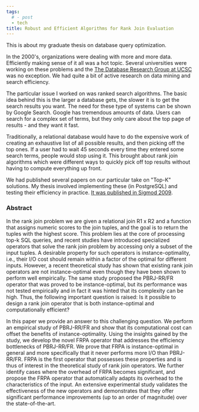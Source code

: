 ```yaml
---
tags:
  # - post
  - tech
title: Robust and Efficient Algorithms for Rank Join Evaluation
---
```

This is about my graduate thesis on database query optimization.

In the 2000's, organizations were dealing with more and more data. Efficiently making sense of it all was a hot topic. Several universities were working on these problems and the [The Database Research Group at UCSC](https://engineering.ucsc.edu/departments/computer-science-and-engineering/research/#database) was no exception. We had quite a bit of active research on data mining and search efficiency. 

The particular issue I worked on was ranked search algorithms. The basic idea behind this is the larger a database gets, the slower it is to get the search results you want. The need for these type of systems can be shown by Google Search. Google has tremendous amounts of data. Users can search for a complex set of terms, but they only care about the top page of results - and they want it fast.

Traditionally, a relational database would have to do the expensive work of creating an exhaustive list of all possible results, and then picking off the top ones. If a user had to wait 45 seconds every time they entered some search terms, people would stop using it. This brought about rank join algorithms which were different ways to quickly pick off top results without having to compute everything up front.

We had published several papers on our particular take on "Top-K" solutions. My thesis involved implementing these (in PostgreSQL) and testing their efficiency in practice. [It was published in Sigmod 2009](https://tr.soe.ucsc.edu/sites/default/files/technical-reports/UCSC-SOE-09-01.pdf).

### Abstract

In the rank join problem we are given a relational join R1 x R2 and a function that assigns numeric scores to the join tuples, and the goal is to return the tuples with the highest score. This problem lies at the core of processing top-k SQL queries, and recent studies have introduced specialized operators that solve the rank join problem by accessing only a subset of the input tuples. A desirable property for such operators is instance-optimality, i.e., their I/O cost should remain within a factor of the optimal for different inputs. However, a recent theoretical study has shown that existing rank join operators are not instance-optimal even though they have been shown to perform well empirically. The same study proposed the PBRJ-RR/FR operator that was proved to be instance-optimal, but its performance was not tested empirically and in fact it was hinted that its complexity can be high. Thus, the following important question is raised: Is it possible to design a rank join operator that is both instance-optimal and computationally efficient?

In this paper we provide an answer to this challenging question. We perform an empirical study of PBRJ-RR/FR and show that its computational cost can offset the benefits of instance-optimality. Using the insights gained by the study, we develop the novel FRPA operator that addresses the efficiency bottlenecks of PBRJ-RR/FR. We prove that FRPA is instance-optimal in general and more specifically that it never performs more I/O than PBRJ-RR/FR. FRPA is the first operator that possesses these properties and is thus of interest in the theoretical study of rank join operators. We further identify cases where the overhead of FRPA becomes significant, and propose the FRPA operator that automatically adapts its overhead to the characteristics of the input. An extensive experimental study validates the effectiveness of the new operators and demonstrates that they offer significant performance improvements (up to an order of magnitude) over the state-of-the-art.

